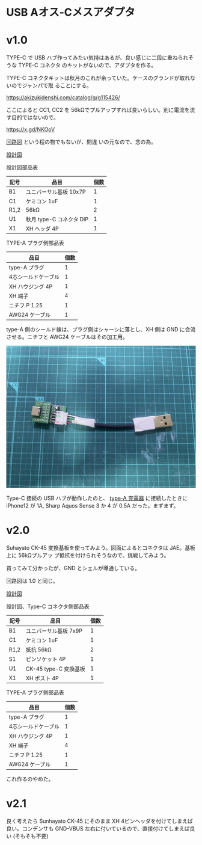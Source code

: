 # USB Aオス-Cメスアダプタ

# v1.0

TYPE-C で USB ハブ作ってみたい気持はあるが、良い感じに二段に重ねられそうな TYPE-C コネクタ
のキットがないので、アダプタを作る。

TYPE-C コネクタキットは秋月のこれが余っていた。ケースのグランドが取れないのでジャンパで取
ることにする。

https://akizukidenshi.com/catalog/g/g115426/

ここによると CC1, CC2 を 56kΩでプルアップすれば良いらしい。別に電流を流す目的ではないので。

https://x.gd/NKOoV

[回路図](./kicad/AosuCmesuAdaptor1.0/AosuCmesuAdaptor1.0.pdf) という程の物でもないが、間違
いの元なので、念の為。

[設計図](./librecad/AosuCmesuAdaptor1.0.pdf)

設計図部品表

| 記号 | 品目 | 個数 |
| ---  | ---  | ---  |
| B1   | ユニバーサル基板 10x7P | 1 |
| C1   | ケミコン 1uF           | 1 |
| R1,2 | 56kΩ                  | 2 |
| U1   | 秋月 type-C コネクタ DIP | 1 |
| X1   | XH ヘッダ 4P             | 1 |

TYPE-A プラグ側部品表

| 品目 | 個数 |
| ---  | ---  |
| type-A プラグ | 1 |
| 4芯シールドケーブル | 1 |
| XH ハウジング 4P        | 1 |
| XH 端子             | 4 |
| ニチフ P 1.25       | 1 |
| AWG24 ケーブル      | 1 |

type-A 側のシールド線は、プラグ側はシャーシに落とし、XH 側は GND に合流させる。ニチフと
AWG24 ケーブルはその加工用。

![完成品](./photos/A_osu-2-C_mesu_adaptor1.0.jpg)

Type-C 接続の USB ハブが動作したのと、
[type-A 充電器](../USBChargerDIY/) 
に接続したときに iPhone12 が 1A, Sharp Aquos Sense 3 か 4 が 0.5A だった。まずまず。

# v2.0 

Suhayato CK-45 変換基板を使ってみよう。図面によるとコネクタは JAE。基板上に 56kΩプルアッ
プ抵抗を付けられそうなので、挑戦してみよう。

買ってみて分かったが、GND とシェルが導通している。

回路図は 1.0 と同じ。

[設計図](./librecad/AosuCmesuAdaptor2.0.pdf)

設計図、Type-C コネクタ側部品表

| 記号 | 品目                     | 個数 |
| ---  | ---                      | ---  |
| B1   | ユニバーサル基板 7x9P    | 1    |
| C1   | ケミコン 1uF             | 1    |
| R1,2 | 抵抗 56kΩ               | 2    |
| S1   | ピンソケット 4P          | 1    |
| U1   | CK-45 type-C 変換基板    | 1    |
| X1   | XH ポスト 4P             | 1    |


TYPE-A プラグ側部品表

| 品目                | 個数 |
| ---                 | ---  |
| type-A プラグ       | 1    |
| 4芯シールドケーブル | 1    |
| XH ハウジング 4P    | 1    |
| XH 端子             | 4    |
| ニチフ P 1.25       | 1    |
| AWG24 ケーブル      | 1    |

これ作るのやめた。

# v2.1

良く考えたら Sunhayato CK-45 にそのまま XH 4ピンヘッダを付けてしまえば良い。コンデンサも
GND-VBUS 左右に付いているので、直接付けてしまえば良い (そもそも不要)

